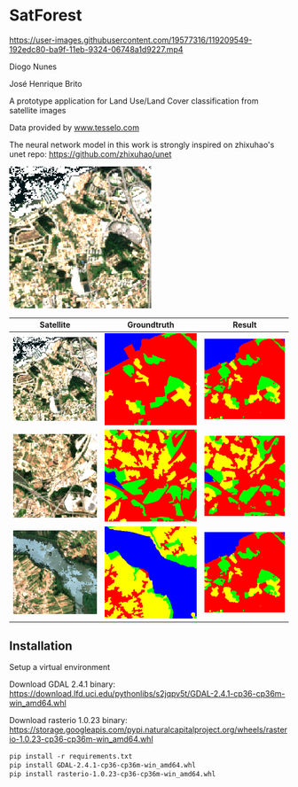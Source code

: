 # SatForest

https://user-images.githubusercontent.com/19577316/119209549-192edc80-ba9f-11eb-9324-06748a1d9227.mp4

Diogo Nunes

José Henrique Brito

A prototype application for Land Use/Land Cover classification from satellite images

Data provided by www.tesselo.com

The neural network model in this work is strongly inspired on zhixuhao's unet repo: https://github.com/zhixuhao/unet

<img src="examples/7798_6134_RGB.tif"/>


|Satellite|Groundtruth|Result|
|:-------:|:---------:|:----:|
| ![7798_6134_RGB](examples/7798_6134/RGB.tif) | ![7798_6134_GT](examples/7798_6134/GT.tif) |![7798_6134_P](examples/7798_6134/predict.tif) |
| ![7799_6163_RGB](examples/7799_6163/RGB.tif) | ![7799_6163_GT](examples/7799_6163/GT.tif) |![7799_6163_P](examples/7799_6163/predict.tif) |
| ![7804_6168_RGB](examples/7804_6168/RGB.tif) | ![7804_6168_GT](examples/7804_6168/GT.tif) |![7804_6168_P](examples/7798_6134/predict.tif) |

## Installation
Setup a virtual environment

Download GDAL 2.4.1 binary:
https://download.lfd.uci.edu/pythonlibs/s2jqpv5t/GDAL-2.4.1-cp36-cp36m-win_amd64.whl

Download rasterio 1.0.23 binary:
https://storage.googleapis.com/pypi.naturalcapitalproject.org/wheels/rasterio-1.0.23-cp36-cp36m-win_amd64.whl

```pip
pip install -r requirements.txt
pip install GDAL-2.4.1-cp36-cp36m-win_amd64.whl
pip install rasterio-1.0.23-cp36-cp36m-win_amd64.whl
```
